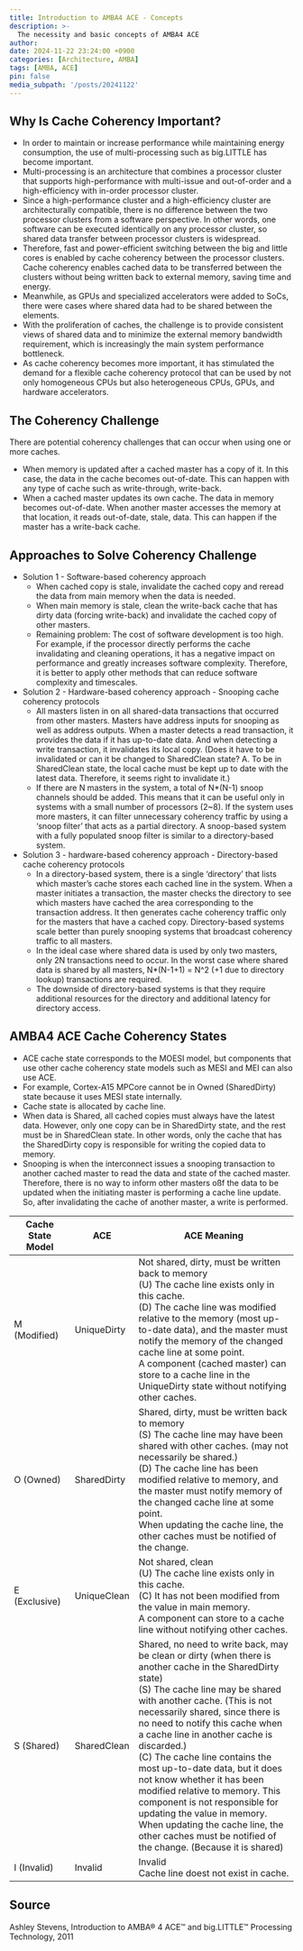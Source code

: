 ```yaml
---
title: Introduction to AMBA4 ACE - Concepts
description: >-
  The necessity and basic concepts of AMBA4 ACE
author:
date: 2024-11-22 23:24:00 +0900
categories: [Architecture, AMBA]
tags: [AMBA, ACE]
pin: false
media_subpath: '/posts/20241122'
---
```


## Why Is Cache Coherency Important?
- In order to maintain or increase performance while maintaining energy consumption, the use of multi-processing such as big.LITTLE has become important.
- Multi-processing is an architecture that combines a processor cluster that supports high-performance with multi-issue and out-of-order and a high-efficiency with in-order processor cluster.
- Since a high-performance cluster and a high-efficiency cluster are architecturally compatible, there is no difference between the two processor clusters from a software perspective. In other words, one software can be executed identically on any processor cluster, so shared data transfer between processor clusters is widespread.
- Therefore, fast and power-efficient switching between the big and little cores is enabled by cache coherency between the processor clusters. Cache coherency enables cached data to be transferred between the clusters without being written back to external memory, saving time and energy.
- Meanwhile, as GPUs and specialized accelerators were added to SoCs, there were cases where shared data had to be shared between the elements.
- With the proliferation of caches, the challenge is to provide consistent views of shared data and to minimize the external memory bandwidth requirement, which is increasingly the main system performance bottleneck.
- As cache coherency becomes more important, it has stimulated the demand for a flexible cache coherency protocol that can be used by not only homogeneous CPUs but also heterogeneous CPUs, GPUs, and hardware accelerators.


## The Coherency Challenge
There are potential coherency challenges that can occur when using one or more caches.
- When memory is updated after a cached master has a copy of it. In this case, the data in the cache becomes out-of-date. This can happen with any type of cache such as write-through, write-back.
- When a cached master updates its own cache. The data in memory becomes out-of-date. When another master accesses the memory at that location, it reads out-of-date, stale, data. This can happen if the master has a write-back cache.


## Approaches to Solve Coherency Challenge
- Solution 1 - Software-based coherency approach
  - When cached copy is stale, invalidate the cached copy and reread the data from main memory when the data is needed.
  - When main memory is stale, clean the write-back cache that has dirty data (forcing write-back) and invalidate the cached copy of other masters.
  - Remaining problem: The cost of software development is too high. For example, if the processor directly performs the cache invalidating and cleaning operations, it has a negative impact on performance and greatly increases software complexity. Therefore, it is better to apply other methods that can reduce software complexity and timescales.
- Solution 2 - Hardware-based coherency approach - Snooping cache coherency protocols
  - All masters listen in on all shared-data transactions that occurred from other masters. Masters have address inputs for snooping as well as address outputs. When a master detects a read transaction, it provides the data if it has up-to-date data. And when detecting a write transaction, it invalidates its local copy. (Does it have to be invalidated or can it be changed to SharedClean state? A. To be in SharedClean state, the local cache must be kept up to date with the latest data. Therefore, it seems right to invalidate it.)
  - If there are N masters in the system, a total of N*(N-1) snoop channels should be added. This means that it can be useful only in systems with a small number of processors (2~8). If the system uses more masters, it can filter unnecessary coherency traffic by using a ‘snoop filter’ that acts as a partial directory. A snoop-based system with a fully populated snoop filter is similar to a directory-based system.
- Solution 3 - hardware-based coherency approach - Directory-based cache coherency protocols
  - In a directory-based system, there is a single ‘directory’ that lists which master’s cache stores each cached line in the system. When a master initiates a transaction, the master checks the directory to see which masters have cached the area corresponding to the transaction address. It then generates cache coherency traffic only for the masters that have a cached copy. Directory-based systems scale better than purely snooping systems that broadcast coherency traffic to all masters.
  - In the ideal case where shared data is used by only two masters, only 2N transactions need to occur. In the worst case where shared data is shared by all masters, N*(N-1+1) = N^2 (+1 due to directory lookup) transactions are required.
  - The downside of directory-based systems is that they require additional resources for the directory and additional latency for directory access.


## AMBA4 ACE Cache Coherency States
- ACE cache state corresponds to the MOESI model, but components that use other cache coherency state models such as MESI and MEI can also use ACE.
- For example, Cortex-A15 MPCore cannot be in Owned (SharedDirty) state because it uses MESI state internally.
- Cache state is allocated by cache line.
- When data is Shared, all cached copies must always have the latest data. However, only one copy can be in SharedDirty state, and the rest must be in SharedClean state. In other words, only the cache that has the SharedDirty copy is responsible for writing the copied data to memory.
- Snooping is when the interconnect issues a snooping transaction to another cached master to read the data and state of the cached master. Therefore, there is no way to inform other masters oßf the data to be updated when the initiating master is performing a cache line update. So, after invalidating the cache of another master, a write is performed.



| Cache State Model | ACE         | ACE Meaning           |
|-------------------|-------------|-----------------------|
| M (Modified)      | UniqueDirty | Not shared, dirty, must be written back to memory <br> (U) The cache line exists only in this cache. <br> (D) The cache line was modified relative to the memory (most up-to-date data), and the master must notify the memory of the changed cache line at some point. <br> A component (cached master) can store to a cache line in the UniqueDirty state without notifying other caches. |
| O (Owned)         | SharedDirty | Shared, dirty, must be written back to memory <br> (S) The cache line may have been shared with other caches. (may not necessarily be shared.) <br> (D) The cache line has been modified relative to memory, and the master must notify memory of the changed cache line at some point. <br> When updating the cache line, the other caches must be notified of the change. |
| E (Exclusive)     | UniqueClean | Not shared, clean <br> (U) The cache line exists only in this cache. <br> (C) It has not been modified from the value in main memory. <br> A component can store to a cache line without notifying other caches. |
| S (Shared)        | SharedClean | Shared, no need to write back, may be clean or dirty (when there is another cache in the SharedDirty state) <br> (S) The cache line may be shared with another cache. (This is not necessarily shared, since there is no need to notify this cache when a cache line in another cache is discarded.) <br> (C) The cache line contains the most up-to-date data, but it does not know whether it has been modified relative to memory. This component is not responsible for updating the value in memory. <br> When updating the cache line, the other caches must be notified of the change. (Because it is shared) |
| I (Invalid)       | Invalid     | Invalid <br> Cache line doest not exist in cache. |



## Source
Ashley Stevens, Introduction to AMBA® 4 ACE™ and big.LITTLE™ Processing Technology, 2011